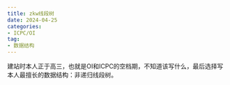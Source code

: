 ```yaml
---
title: zkw线段树
date: 2024-04-25
categories:
- ICPC/OI
tag: 
- 数据结构
---
```


建站时本人正于高三，也就是OI和ICPC的空档期，不知道该写什么，最后选择写本人最擅长的数据结构：非递归线段树。

<!--more-->